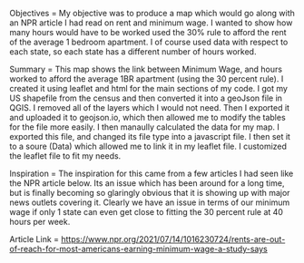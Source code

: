 Objectives =
My objective was to produce a map which would go along with an NPR article I had read on rent and minimum wage. I wanted to show how many hours would have to be worked used the 30% rule to afford the rent of the average 1 bedroom apartment. I of course used data with respect to each state, so each state has a different number of hours worked.

Summary =
This map shows the link between Minimum Wage, and hours worked to afford the average 1BR apartment (using the 30 percent rule). I created it using leaflet and html for the main sections of my code. I got my US shapefile from the census and then converted it into a geoJson file in QGIS. I removed all of the layers which I would not need. Then I exported it and uploaded it to geojson.io, which then allowed me to modify the tables for the file more easily. I then manaully calculated the data for my map. I exported this file, and changed its file type into a javascript file. I then set it to a soure (Data) which allowed me to link it in my leaflet file. I customized the leaflet file to fit my needs.

Inspiration =
The inspiration for this came from a few articles I had seen like the NPR article below. Its an issue which has been around for a long time, but is finally becoming so glaringly obvious that it is showing up with major news outlets covering it. Clearly we have an issue in terms of our minimum wage if only 1 state can even get close to fitting the 30 percent rule at 40 hours per week.

Article Link = 
https://www.npr.org/2021/07/14/1016230724/rents-are-out-of-reach-for-most-americans-earning-minimum-wage-a-study-says
